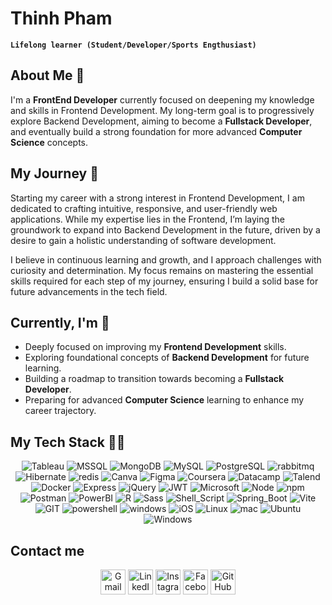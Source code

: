# Thinh Pham

**`Lifelong learner (Student/Developer/Sports Engthusiast)`**

## About Me 👋

I'm a **FrontEnd Developer** currently focused on deepening my knowledge and skills in Frontend Development. My long-term goal is to progressively explore Backend Development, aiming to become a **Fullstack Developer**, and eventually build a strong foundation for more advanced **Computer Science** concepts.

## My Journey 🚀

Starting my career with a strong interest in Frontend Development, I am dedicated to crafting intuitive, responsive, and user-friendly web applications. While my expertise lies in the Frontend, I’m laying the groundwork to expand into Backend Development in the future, driven by a desire to gain a holistic understanding of software development.

I believe in continuous learning and growth, and I approach challenges with curiosity and determination. My focus remains on mastering the essential skills required for each step of my journey, ensuring I build a solid base for future advancements in the tech field.

## Currently, I'm 🎯  

- Deeply focused on improving my **Frontend Development** skills.  
- Exploring foundational concepts of **Backend Development** for future learning.  
- Building a roadmap to transition towards becoming a **Fullstack Developer**.  
- Preparing for advanced **Computer Science** learning to enhance my career trajectory.


## My Tech Stack 👨‍💻

<div align="center">
    <img src="https://img.shields.io/badge/Tableau-E97627?style=for-the-badge&logo=Tableau&logoColor=white" alt="Tableau" />
    <img src="https://img.shields.io/badge/Microsoft%20SQL%20Server-CC2927?style=for-the-badge&logo=microsoft%20sql%20server&logoColor=white" alt="MSSQL" />
    <img src="https://img.shields.io/badge/MongoDB-4EA94B?style=for-the-badge&logo=mongodb&logoColor=white" alt="MongoDB" />
    <img src="https://img.shields.io/badge/MySQL-005C84?style=for-the-badge&logo=mysql&logoColor=white" alt="MySQL" />
    <img src="https://img.shields.io/badge/PostgreSQL-316192?style=for-the-badge&logo=postgresql&logoColor=white" alt="PostgreSQL" />
    <img src="https://img.shields.io/badge/rabbitmq-%23FF6600.svg?&style=for-the-badge&logo=rabbitmq&logoColor=white" alt="rabbitmq" />
    <img src="https://img.shields.io/badge/Hibernate-59666C?style=for-the-badge&logo=Hibernate&logoColor=white" alt="Hibernate" />
    <img src="https://img.shields.io/badge/redis-%23DD0031.svg?&style=for-the-badge&logo=redis&logoColor=white" alt="redis" />
    <img src="https://img.shields.io/badge/Canva-%2300C4CC.svg?&style=for-the-badge&logo=Canva&logoColor=white" alt="Canva" />
    <img src="https://img.shields.io/badge/Figma-F24E1E?style=for-the-badge&logo=figma&logoColor=white" alt="Figma" />
    <img src="https://img.shields.io/badge/Coursera-0056D2?style=for-the-badge&logo=Coursera&logoColor=white" alt="Coursera" />
    <img src="https://img.shields.io/badge/Datacamp-05192D?style=for-the-badge&logo=datacamp&logoColor=65FF8F" alt="Datacamp" />
    <img src="https://img.shields.io/badge/Talend-FF6D70?style=for-the-badge&logo=Talend&logoColor=white" alt="Talend" />
    <img src="https://img.shields.io/badge/Docker-2CA5E0?style=for-the-badge&logo=docker&logoColor=white" alt="Docker" />
    <img src="https://img.shields.io/badge/Express%20js-000000?style=for-the-badge&logo=express&logoColor=white" alt="Express" />
    <img src="https://img.shields.io/badge/jQuery-0769AD?style=for-the-badge&logo=jquery&logoColor=white" alt="jQuery" />
    <img src="https://img.shields.io/badge/JWT-000000?style=for-the-badge&logo=JSON%20web%20tokens&logoColor=white" alt="JWT" />
    <img src="https://img.shields.io/badge/Microsoft-666666?style=for-the-badge&logo=microsoft&logoColor=white" alt="Microsoft" />
    <img src="https://img.shields.io/badge/Node%20js-339933?style=for-the-badge&logo=nodedotjs&logoColor=white" alt="Node" />
    <img src="https://img.shields.io/badge/npm-CB3837?style=for-the-badge&logo=npm&logoColor=white" alt="npm" />
    <img src="https://img.shields.io/badge/Postman-FF6C37?style=for-the-badge&logo=Postman&logoColor=white" alt="Postman" />
    <img src="https://img.shields.io/badge/PowerBI-F2C811?style=for-the-badge&logo=Power%20BI&logoColor=white" alt="PowerBI" />
    <img src="https://img.shields.io/badge/R-276DC3?style=for-the-badge&logo=r&logoColor=white" alt="R" />
    <img src="https://img.shields.io/badge/Sass-CC6699?style=for-the-badge&logo=sass&logoColor=white" alt="Sass" />
    <img src="https://img.shields.io/badge/Shell_Script-121011?style=for-the-badge&logo=gnu-bash&logoColor=white" alt="Shell_Script" />
    <img src="https://img.shields.io/badge/Spring_Boot-F2F4F9?style=for-the-badge&logo=spring-boot" alt="Spring_Boot" />
    <img src="https://img.shields.io/badge/Vite-B73BFE?style=for-the-badge&logo=vite&logoColor=FFD62E" alt="Vite" />
    <img src="https://img.shields.io/badge/GIT-E44C30?style=for-the-badge&logo=git&logoColor=white" alt="GIT" />
    <img src="https://img.shields.io/badge/powershell-5391FE?style=for-the-badge&logo=powershell&logoColor=white" alt="powershell" />
    <img src="https://img.shields.io/badge/windows%20terminal-4D4D4D?style=for-the-badge&logo=windows%20terminal&logoColor=white" alt="windows" />
    <img src="https://img.shields.io/badge/iOS-000000?style=for-the-badge&logo=ios&logoColor=white" alt="iOS" />
    <img src="https://img.shields.io/badge/Linux-FCC624?style=for-the-badge&logo=linux&logoColor=black" alt="Linux" />
    <img src="https://img.shields.io/badge/mac%20os-000000?style=for-the-badge&logo=apple&logoColor=white" alt="mac" />
    <img src="https://img.shields.io/badge/Ubuntu-E95420?style=for-the-badge&logo=ubuntu&logoColor=white" alt="Ubuntu" />
    <img src="https://img.shields.io/badge/Windows-0078D6?style=for-the-badge&logo=windows&logoColor=white" alt="Windows" />
</div>


## Contact me

<p align="center">
    <a href="mailto:thinhpham4903@gmail.com" target="_blank"><img src="https://img.icons8.com/color/344/gmail--v1.png" alt="Gmail" title="Gmail" height="40"></a>
    <a href="https://www.linkedin.com/in/tien-thinh-pham-08088221b/" target="_blank"><img src="https://img.icons8.com/color/32/000000/linkedin.png" alt="LinkedIn" title="LinkedIn" height="40"></a>
    <a href="https://www.instagram.com/thinhsethanhcong/" target="_blank"><img src="https://img.icons8.com/color/344/instagram-new--v2.png" alt="Instagram" title="Instagram" height="40"></a>
    <a href="https://www.facebook.com/thinhsethanhcong/" target="_blank"><img src="https://img.icons8.com/fluency/344/facebook-new.png" alt="Facebook" title="Facebook" height="40"></a>
    <a href="https://github.com/ThinhPhamWannabeCoder" target="_blank"><img src="https://img.icons8.com/color/344/github--v1.png" alt="GitHub" title="GitHub" height="40"></a>
</p>

